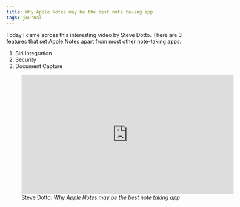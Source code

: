 ```yaml
---
title: Why Apple Notes may be the best note taking app
tags: journal
---
```

Today I came across this interesting video by Steve Dotto. There are 3 features that set Apple Notes apart from most other note-taking apps: 

1. Siri Integration
2. Security
3. Document Capture

<figure>
<iframe width="560" height="315" src="https://www.youtube.com/embed/WQ0b6AgNtfc" title="YouTube video player" frameborder="0" allow="accelerometer; autoplay; clipboard-write; encrypted-media; gyroscope; picture-in-picture" allowfullscreen></iframe>
<figcaption>Steve Dotto: <cite><a href="https://youtu.be/WQ0b6AgNtfc">Why Apple Notes may be the best note taking app</a></cite></figcaption>
</figure>